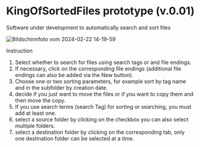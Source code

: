 # KingOfSortedFiles prototype (v.0.01)
Software under development to automatically search and sort files

![Bildschirmfoto vom 2024-02-22 14-19-59](https://github.com/Christian-Kammerath/KingOfSortedFiles/assets/35398348/9114ed25-a062-4031-9dbd-be04b19d8d7e)


Instruction

1. Select whether to search for files using search tags or and file endings.
2. If necessary, click on the corresponding file endings (additional file endings can also be added via the New button).
3. Choose one or two sorting parameters, for example sort by tag name and in the subfolder by creation date.
4. decide if you just want to move the files or if you want to copy them and then move the copy.
5. If you use search terms (search Tag) for sorting or searching, you must add at least one.
6. select a source folder by clicking on the checkbox you can also select multiple folders.
7. select a destination folder by clicking on the corresponding tab, only one destination folder can be selected at a time.
